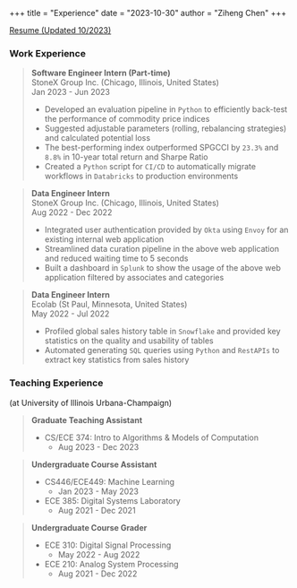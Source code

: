 +++
title = "Experience"
date = "2023-10-30"
author = "Ziheng Chen"
+++

[Resume (Updated 10/2023)](/resume.pdf)

### Work Experience
> **Software Engineer Intern (Part-time)**  
> StoneX Group Inc. (Chicago, Illinois, United States)  
> Jan 2023 - Jun 2023  
> * Developed an evaluation pipeline in `Python` to efficiently back-test the performance of commodity price indices  
> * Suggested adjustable parameters (rolling, rebalancing strategies) and calculated potential loss  
> * The best-performing index outperformed SPGCCI by `23.3%` and `8.8%` in 10-year total return and Sharpe Ratio  
> * Created a `Python` script for `CI/CD` to automatically migrate workflows in `Databricks` to production environments  

> **Data Engineer Intern**  
> StoneX Group Inc. (Chicago, Illinois, United States)  
> Aug 2022 - Dec 2022  
> * Integrated user authentication provided by `Okta` using `Envoy` for an existing internal web application  
> * Streamlined data curation pipeline in the above web application and reduced waiting time to 5 seconds  
> * Built a dashboard in `Splunk` to show the usage of the above web application filtered by associates and categories  

> **Data Engineer Intern**  
> Ecolab (St Paul, Minnesota, United States)  
> May 2022 - Jul 2022  
> - Profiled global sales history table in `Snowflake` and provided key statistics on the quality and usability of tables
> - Automated generating `SQL` queries using `Python` and `RestAPIs` to extract key statistics from sales history

### Teaching Experience
(at University of Illinois Urbana-Champaign)
> **Graduate Teaching Assistant**
> - CS/ECE 374: Intro to Algorithms & Models of Computation
>    - Aug 2023 - Dec 2023

> **Undergraduate Course Assistant**
> - CS446/ECE449: Machine Learning
>   - Jan 2023 - May 2023
> - ECE 385: Digital Systems Laboratory
>   - Aug 2021 - Dec 2021

> **Undergraduate Course Grader**
> - ECE 310: Digital Signal Processing
>   - May 2022 - Aug 2022
> - ECE 210: Analog System Processing
>   - Aug 2021 - Dec 2022